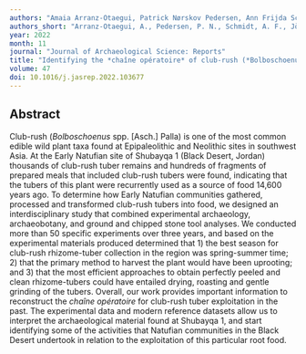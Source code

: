 ```yaml
---
authors: "Amaia Arranz-Otaegui, Patrick Nørskov Pedersen, Ann Frijda Schmidt, Anne Jörgensen-Lindahl, Joe Roe, Johan Villemoes, George Alexis Pantos, and Kathryn Killackey"
authors_short: "Arranz-Otaegui, A., Pedersen, P. N., Schmidt, A. F., Jörgensen-Lindahl, A., Roe, J., Villemoes, J., Pantos, G. A., & Killackey, K."
year: 2022
month: 11
journal: "Journal of Archaeological Science: Reports"
title: "Identifying the *chaîne opératoire* of club-rush (*Bolboschoenus glaucus* [Lam.] S.G.Sm) tuber exploitation during the Early Natufian in the Black Desert (northeastern Jordan)"
volume: 47
doi: 10.1016/j.jasrep.2022.103677
---
```


## Abstract

Club-rush (*Bolboschoenus* spp. [Asch.] Palla) is one of the most common edible wild plant taxa found at Epipaleolithic and Neolithic sites in southwest Asia. At the Early Natufian site of Shubayqa 1 (Black Desert, Jordan) thousands of club-rush tuber remains and hundreds of fragments of prepared meals that included club-rush tubers were found, indicating that the tubers of this plant were recurrently used as a source of food 14,600 years ago. To determine how Early Natufian communities gathered, processed and transformed club-rush tubers into food, we designed an interdisciplinary study that combined experimental archaeology, archaeobotany, and ground and chipped stone tool analyses. We conducted more than 50 specific experiments over three years, and based on the experimental materials produced determined that 1) the best season for club-rush rhizome-tuber collection in the region was spring-summer time; 2) that the primary method to harvest the plant would have been uprooting; and 3) that the most efficient approaches to obtain perfectly peeled and clean rhizome-tubers could have entailed drying, roasting and gentle grinding of the tubers. Overall, our work provides important information to reconstruct the *chaîne opératoire* for club-rush tuber exploitation in the past. The experimental data and modern reference datasets allow us to interpret the archaeological material found at Shubayqa 1, and start identifying some of the activities that Natufian communities in the Black Desert undertook in relation to the exploitation of this particular root food.

